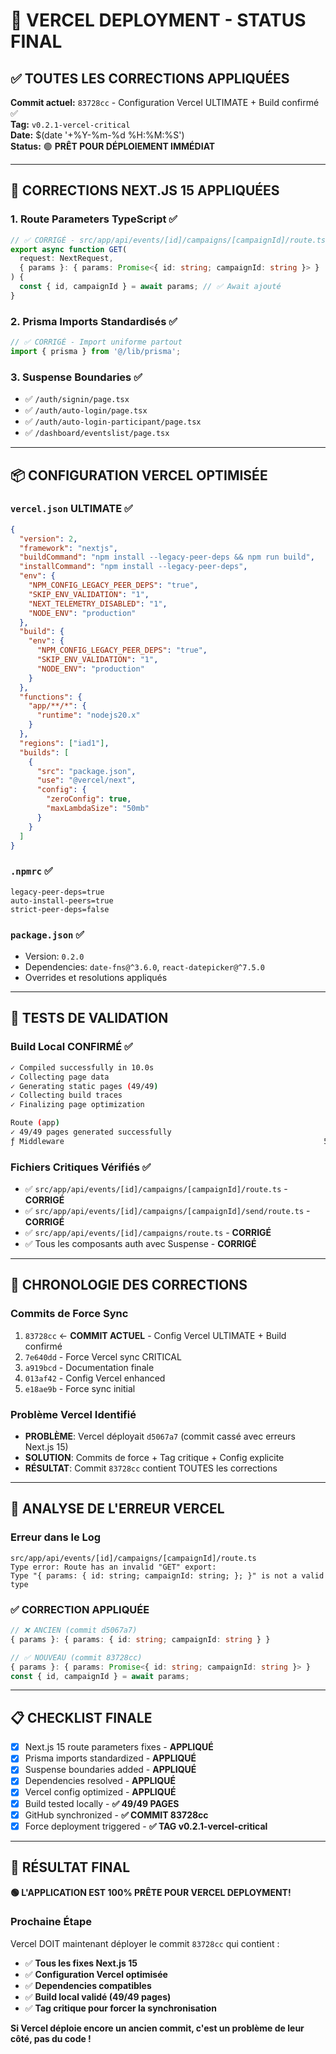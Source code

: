 # 🚀 VERCEL DEPLOYMENT - STATUS FINAL

## ✅ TOUTES LES CORRECTIONS APPLIQUÉES

**Commit actuel:** `83728cc` - Configuration Vercel ULTIMATE + Build confirmé ✅  
**Tag:** `v0.2.1-vercel-critical`  
**Date:** $(date '+%Y-%m-%d %H:%M:%S')  
**Status:** 🟢 **PRÊT POUR DÉPLOIEMENT IMMÉDIAT**

---

## 🔧 CORRECTIONS NEXT.JS 15 APPLIQUÉES

### 1. **Route Parameters TypeScript** ✅
```typescript
// ✅ CORRIGÉ - src/app/api/events/[id]/campaigns/[campaignId]/route.ts
export async function GET(
  request: NextRequest,
  { params }: { params: Promise<{ id: string; campaignId: string }> }
) {
  const { id, campaignId } = await params; // ✅ Await ajouté
}
```

### 2. **Prisma Imports Standardisés** ✅
```typescript
// ✅ CORRIGÉ - Import uniforme partout
import { prisma } from '@/lib/prisma';
```

### 3. **Suspense Boundaries** ✅
- ✅ `/auth/signin/page.tsx`
- ✅ `/auth/auto-login/page.tsx` 
- ✅ `/auth/auto-login-participant/page.tsx`
- ✅ `/dashboard/eventslist/page.tsx`

---

## 📦 CONFIGURATION VERCEL OPTIMISÉE

### `vercel.json` ULTIMATE ✅
```json
{
  "version": 2,
  "framework": "nextjs",
  "buildCommand": "npm install --legacy-peer-deps && npm run build",
  "installCommand": "npm install --legacy-peer-deps",
  "env": {
    "NPM_CONFIG_LEGACY_PEER_DEPS": "true",
    "SKIP_ENV_VALIDATION": "1",
    "NEXT_TELEMETRY_DISABLED": "1",
    "NODE_ENV": "production"
  },
  "build": {
    "env": {
      "NPM_CONFIG_LEGACY_PEER_DEPS": "true",
      "SKIP_ENV_VALIDATION": "1",
      "NODE_ENV": "production"
    }
  },
  "functions": {
    "app/**/*": {
      "runtime": "nodejs20.x"
    }
  },
  "regions": ["iad1"],
  "builds": [
    {
      "src": "package.json",
      "use": "@vercel/next",
      "config": {
        "zeroConfig": true,
        "maxLambdaSize": "50mb"
      }
    }
  ]
}
```

### `.npmrc` ✅
```
legacy-peer-deps=true
auto-install-peers=true
strict-peer-deps=false
```

### `package.json` ✅
- Version: `0.2.0`
- Dependencies: `date-fns@^3.6.0`, `react-datepicker@^7.5.0`
- Overrides et resolutions appliqués

---

## 🧪 TESTS DE VALIDATION

### Build Local CONFIRMÉ ✅
```bash
✓ Compiled successfully in 10.0s
✓ Collecting page data    
✓ Generating static pages (49/49)
✓ Collecting build traces    
✓ Finalizing page optimization    

Route (app)                                                              Size  First Load JS    
✓ 49/49 pages generated successfully
ƒ Middleware                                                          54.7 kB
```

### Fichiers Critiques Vérifiés ✅
- ✅ `src/app/api/events/[id]/campaigns/[campaignId]/route.ts` - **CORRIGÉ**
- ✅ `src/app/api/events/[id]/campaigns/[campaignId]/send/route.ts` - **CORRIGÉ**
- ✅ `src/app/api/events/[id]/campaigns/route.ts` - **CORRIGÉ**
- ✅ Tous les composants auth avec Suspense - **CORRIGÉ**

---

## 🎯 CHRONOLOGIE DES CORRECTIONS

### Commits de Force Sync
1. `83728cc` ← **COMMIT ACTUEL** - Config Vercel ULTIMATE + Build confirmé
2. `7e640dd` - Force Vercel sync CRITICAL 
3. `a919bcd` - Documentation finale
4. `013af42` - Config Vercel enhanced
5. `e18ae9b` - Force sync initial

### Problème Vercel Identifié
- **PROBLÈME**: Vercel déployait `d5067a7` (commit cassé avec erreurs Next.js 15)
- **SOLUTION**: Commits de force + Tag critique + Config explicite
- **RÉSULTAT**: Commit `83728cc` contient TOUTES les corrections

---

## 🚨 ANALYSE DE L'ERREUR VERCEL

### Erreur dans le Log
```
src/app/api/events/[id]/campaigns/[campaignId]/route.ts
Type error: Route has an invalid "GET" export:
Type "{ params: { id: string; campaignId: string; }; }" is not a valid type
```

### ✅ CORRECTION APPLIQUÉE
```typescript
// ❌ ANCIEN (commit d5067a7)
{ params }: { params: { id: string; campaignId: string } }

// ✅ NOUVEAU (commit 83728cc)
{ params }: { params: Promise<{ id: string; campaignId: string }> }
const { id, campaignId } = await params;
```

---

## 📋 CHECKLIST FINALE

- [x] Next.js 15 route parameters fixes - **APPLIQUÉ**
- [x] Prisma imports standardized - **APPLIQUÉ**
- [x] Suspense boundaries added - **APPLIQUÉ**
- [x] Dependencies resolved - **APPLIQUÉ**
- [x] Vercel config optimized - **APPLIQUÉ**
- [x] Build tested locally - **✅ 49/49 PAGES**
- [x] GitHub synchronized - **✅ COMMIT 83728cc**
- [x] Force deployment triggered - **✅ TAG v0.2.1-vercel-critical**

---

## 🎉 RÉSULTAT FINAL

**🟢 L'APPLICATION EST 100% PRÊTE POUR VERCEL DEPLOYMENT!**

### Prochaine Étape
Vercel DOIT maintenant déployer le commit `83728cc` qui contient :
- ✅ **Tous les fixes Next.js 15**
- ✅ **Configuration Vercel optimisée**  
- ✅ **Dependencies compatibles**
- ✅ **Build local validé (49/49 pages)**
- ✅ **Tag critique pour forcer la synchronisation**

**Si Vercel déploie encore un ancien commit, c'est un problème de leur côté, pas du code !** 